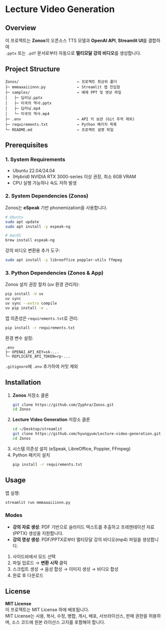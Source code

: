 # Lecture Video Generation

## Overview
이 프로젝트는 **Zonos**의 오픈소스 TTS 모델과 **OpenAI API**, **Streamlit UI**를 결합하여  
`.pptx` 또는 `.pdf` 문서로부터 자동으로 **멀티모달 강의 비디오**를 생성합니다.

## Project Structure
```
Zonos/                          ← 프로젝트 최상위 폴더
├─ mmmaaaiiinnn.py              ← Streamlit 앱 진입점
├─ samples/                     ← 예제 PPT 및 영상 파일
│   ├─ 딥러닝.pptx
│   ├─ 미국의 역사.pptx
│   ├─ 딥러닝.mp4
│   └─ 미국의 역사.mp4
├─ .env                         ← API 키 보관 (Git 추적 제외)
├─ requirements.txt             ← Python 패키지 목록
└─ README.md                    ← 프로젝트 설명 파일
```

## Prerequisites

### 1. System Requirements
- Ubuntu 22.04/24.04
- (Hybrid) NVIDIA RTX 3000-series 이상 권장, 최소 6GB VRAM  
- CPU 실행 가능하나 속도 저하 발생

### 2. System Dependencies (Zonos)
Zonos는 **eSpeak** 기반 phonemization을 사용합니다.
```bash
# Ubuntu
sudo apt update
sudo apt install -y espeak-ng

# macOS
brew install espeak-ng
```

강의 비디오 변환용 추가 도구:
```bash
sudo apt install -y libreoffice poppler-utils ffmpeg
```

### 3. Python Dependencies (Zonos & App)
Zonos 설치 권장 절차 (uv 환경 관리자):
```bash
pip install -U uv
uv sync
uv sync --extra compile
uv pip install -e .
```
앱 의존성은 `requirements.txt`로 관리:
```bash
pip install -r requirements.txt
```
환경 변수 설정:
```text
.env
├─ OPENAI_API_KEY=sk-...
└─ REPLICATE_API_TOKEN=rp-...
```
`.gitignore`에 `.env` 추가하여 커밋 제외

## Installation

1. **Zonos** 저장소 클론
   ```bash
   git clone https://github.com/Zyphra/Zonos.git
   cd Zonos
   ```
2. **Lecture Video Generation** 저장소 클론
   ```bash
   cd ~/Desktop/streamlit
   git clone https://github.com/hyungyum/Lecture-video-generation.git Zonos
   cd Zonos
   ```
3. 시스템 의존성 설치 (eSpeak, LibreOffice, Poppler, FFmpeg)
4. Python 패키지 설치
   ```bash
   pip install -r requirements.txt
   ```

## Usage
앱 실행:
```bash
streamlit run mmmaaaiiinnn.py
```

### Modes
- **강의 자료 생성**: PDF 기반으로 슬라이드 텍스트를 추출하고 프레젠테이션 자료(PPTX) 생성을 지원합니다.
- **강의 영상 생성**: PDF/PPTX로부터 멀티모달 강의 비디오(mp4) 파일을 생성합니다.

1. 사이드바에서 모드 선택  
2. 파일 업로드 → **변환 시작** 클릭  
3. 스크립트 생성 → 음성 합성 → 이미지 생성 → 비디오 합성  
4. 완료 후 다운로드

## License
**MIT License**  
이 프로젝트는 MIT License 하에 배포됩니다.  
MIT License는 사용, 복사, 수정, 병합, 게시, 배포, 서브라이선스, 판매 권한을 허용하며, 소스 코드에 원본 라이선스 고지를 포함해야 합니다.
